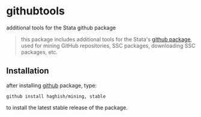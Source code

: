 # githubtools
additional tools for the Stata github package 

> this package includes additional tools for the Stata's [github package](https://github.com/haghish/github/), used 
for mining GitHub repositories, SSC packages, downloading SSC packages, etc. 

## Installation

after installing [github](https://github.com/haghish/github/) package, type:

    github install haghish/mining, stable

to install the latest stable release of the package. 
